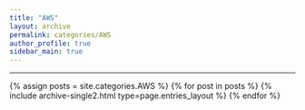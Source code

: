 ```yaml
---
title: "AWS"
layout: archive
permalink: categories/AWS
author_profile: true
sidebar_main: true
---
```


<!-- 공백이 포함되어 있는 카테고리 이름의 경우 site.categories['a b c'] 이런식으로! -->

---

{% assign posts = site.categories.AWS %}
{% for post in posts %} {% include archive-single2.html type=page.entries_layout %} {% endfor %}
